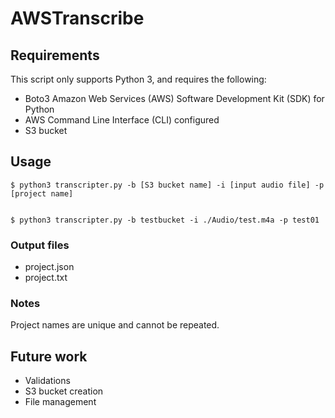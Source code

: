 # AWSTranscribe
 
## Requirements
This script only supports Python 3, and requires the following:

* Boto3 Amazon Web Services (AWS) Software Development Kit (SDK) for Python
* AWS Command Line Interface (CLI) configured
* S3 bucket

## Usage

    $ python3 transcripter.py -b [S3 bucket name] -i [input audio file] -p [project name]


    $ python3 transcripter.py -b testbucket -i ./Audio/test.m4a -p test01

### Output files

* project.json
* project.txt


### Notes
Project names are unique and cannot be repeated. 

## Future work

* Validations
* S3 bucket creation
* File management